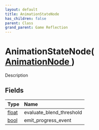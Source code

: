 ```yaml
---
layout: default
title: AnimationStateNode
has_children: false
parent: Class
grand_parent: Game Reflection
---
```

# AnimationStateNode( [ AnimationNode ](/riftbreaker-wiki/docs/game-reflection/classes/animation_node/) )
Description 

## Fields

| Type | Name |
|:----------|:--------------|
| [float](/riftbreaker-wiki/docs/game-reflection/components/float/) | evaluate_blend_threshold |
| [bool](/riftbreaker-wiki/docs/game-reflection/components/bool/) | emit_progress_event |

